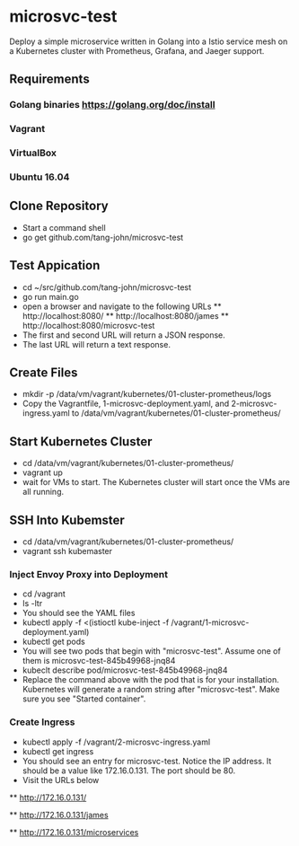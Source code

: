 # microsvc-test
Deploy a simple microservice written in Golang into a Istio service mesh on a Kubernetes cluster with Prometheus, Grafana, and Jaeger support. 

## Requirements
### Golang binaries https://golang.org/doc/install
### Vagrant
### VirtualBox
### Ubuntu 16.04

## Clone Repository 
* Start a command shell
* go get github.com/tang-john/microsvc-test

## Test Appication 
* cd ~/src/github.com/tang-john/microsvc-test
* go run main.go
* open a browser and navigate to the following URLs
** http://localhost:8080/
** http://localhost:8080/james
** http://localhost:8080/microsvc-test
* The first and second URL will return a JSON response.
* The last URL will return a text response.

## Create Files
* mkdir -p /data/vm/vagrant/kubernetes/01-cluster-prometheus/logs
* Copy the Vagrantfile, 1-microsvc-deployment.yaml, and 2-microsvc-ingress.yaml to /data/vm/vagrant/kubernetes/01-cluster-prometheus/



## Start Kubernetes Cluster
* cd /data/vm/vagrant/kubernetes/01-cluster-prometheus/
* vagrant up
* wait for VMs to start.  The Kubernetes cluster will start once the VMs are all running. 

## SSH Into Kubemster 
* cd /data/vm/vagrant/kubernetes/01-cluster-prometheus/
* vagrant ssh kubemaster
### Inject Envoy Proxy into Deployment
* cd /vagrant
* ls -ltr
* You should see the YAML files
* kubectl apply -f <(istioctl kube-inject -f /vagrant/1-microsvc-deployment.yaml)
* kubectl get pods
* You will see two pods that begin with "microsvc-test". Assume one of them is microsvc-test-845b49968-jnq84
* kubeclt describe pod/microsvc-test-845b49968-jnq84
* Replace the command above with the pod that is for your installation. Kubernetes will generate a random string after "microsvc-test". Make sure you see "Started container".


### Create Ingress 
* kubectl apply -f /vagrant/2-microsvc-ingress.yaml
* kubectl get ingress
* You should see an entry for microsvc-test. Notice the IP address. It should be a value like 172.16.0.131. The port should be 80.  
* Visit the URLs below

** http://172.16.0.131/

** http://172.16.0.131/james

** http://172.16.0.131/microservices

